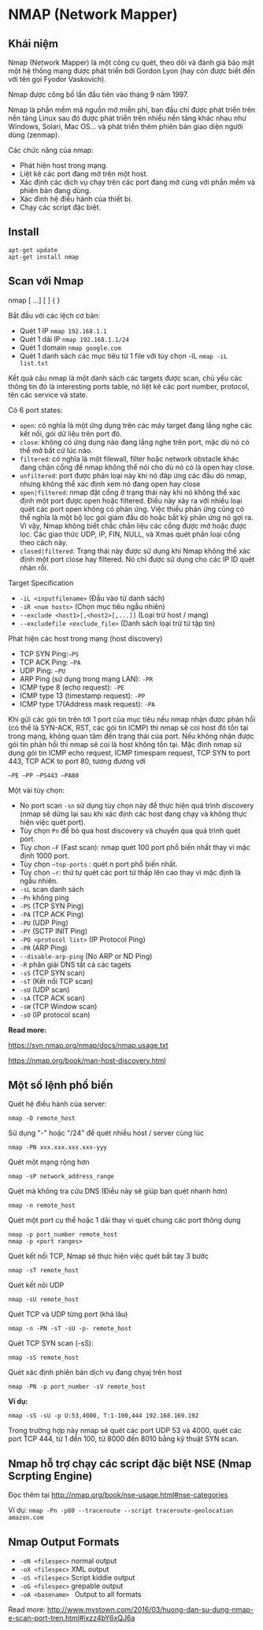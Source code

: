 #  NMAP (Network Mapper)
## Khái niệm
Nmap (Network Mapper) là một công cụ quét, theo dõi và đánh giá bảo mật một hệ thống mạng được phát triển bởi Gordon Lyon (hay còn được biết đến với tên gọi Fyodor Vaskovich).

Nmap được công bố lần đầu tiên vào tháng 9 năm 1997.

Nmap là phần mềm mã nguồn mở miễn phí, ban đầu chỉ được phát triển trên nền tảng Linux sau đó được phát triển trên nhiều nền tảng khác nhau như Windows, Solari, Mac OS… và phát triển thêm phiên bản giao diện người dùng (zenmap).

Các chức năng của nmap:  
- Phát hiện host trong mạng.
- Liệt kê các port đang mở trên một host.
- Xác định các dịch vụ chạy trên các port đang mở cùng với phần mềm và phiên bản đang dùng.
- Xác đinh hệ điều hành của thiết bị.
- Chạy các script đặc biệt.

## Install
```
apt-get update
apt-get install nmap
```
## Scan với Nmap

nmap [ <Scan Type> ...] [ <Options> ] { <target specification> }

Bắt đầu với các lệch cơ bản:
- Quét 1 IP	`nmap 192.168.1.1`
- Quét 1 dải IP	`nmap 192.168.1.1/24`
- Quét 1 domain	`nmap google.com`
- Quét 1 danh sách các mục tiêu từ 1 file với tùy chọn -iL	`nmap -iL list.txt`

Kết quả cảu nmap là một danh sách các targets được scan, chủ yếu các thông tin đó là interesting ports table, nó liệt kê các port number, protocol, tên các service và state.

Có 6 port states:
- `open`: có nghĩa là một ứng dụng trên các máy target đang lắng nghe các kết nối, gói dữ liệu trên port đó.
- `close`: không có ứng dụng nào đang lắng nghe trên port, mặc dù nó có thể mở bất cứ lúc nào.
- `filtered`: có nghĩa là một filewall, filter hoặc network obstacle khác đang chặn cổng để nmap không thể nói cho dù nó có là open hay close.
- `unfiltered`: port được phân loại này khi nó đáp ứng các đầu dò nmap, nhưng không thể xác định xem nó đang open hay close
- `open|filtered`: nmap đặt cổng ở trạng thái này khi nó không thể xác định một port được open hoặc filtered. Điều này xảy ra với nhiều loại quét các port open không có phản ứng. Việc thiếu phản ứng cũng có thể nghĩa là một bộ lọc gói giảm đầu dò hoặc bất kỳ phản ứng nó gợi ra. Vì vậy, Nmap không biết chắc chắn liệu các cổng được mở hoặc được lọc. Các giao thức UDP, IP, FIN, NULL, và Xmas quét phân loại cổng theo cách này.
- `closed|filtered`: Trạng thái này được sử dụng khi Nmap không thể xác định một port close hay filtered. Nó chỉ được sử dụng cho các IP ID quét nhàn rỗi.

Target Specification
- `-iL <inputfilename>` (Đầu vào từ danh sách)
- `-iR <num hosts>` (Chọn mục tiêu ngẫu nhiên)
- `--exclude <host1>[,<host2>[,...]]` (Loại trừ host / mạng)
- `--excludefile <exclude_file>` (Danh sách loại trừ từ tập tin)



Phát hiện các host trong mạng (host discovery)
- TCP SYN Ping:`–PS`
- TCP ACK Ping: `–PA`
- UDP Ping: `–PU`
- ARP Ping (sử dụng trong mạng LAN): `-PR`
- ICMP type 8 (echo request): `-PE`
- ICMP type 13 (timestamp request): `-PP`
- ICMP type 17(Address mask request): `-PA`

Khi gửi các gói tin trên tới 1 port của mục tiêu nếu nmap nhận được phản hồi (có thể là SYN-ACK, RST, các gói tin ICMP) thì nmap sẽ coi host đó tồn tại trong mạng, không quan tâm đến trạng thái của port. Nếu không nhận được gói tin phản hồi thì nmap sẽ coi là host không tồn tại. Mặc đinh nmap sử dụng gói tin ICMP echo request, ICMP timespam request, TCP SYN to port 443, TCP ACK to port 80, tương đương với 
```
–PE –PP –PS443 –PA80
```
Một vài tùy chọn:
- No port scan `-sn` sử dụng tùy chọn này để thực hiện quá trình discovery (nmap sẽ dừng lại sau khi xác định các host đang chạy và không thực hiện việc quét port). 
- Tùy chọn `Pn` để bỏ qua host discovery và chuyển qua quá trình quét port.
- Tùy chon `–F` (Fast scan): nmap quét 100 port phổ biến nhất thay vì mặc định 1000 port.
- Tùy chọn `–top-ports` : quét n port phổ biến nhất.
- Tùy chọn `–r`: thứ tự quét các port từ thấp lên cao thay vì mặc định là ngẫu nhiên.
- `-sL` scan danh sách
- `-Pn` không ping
- `-PS` <port list> (TCP SYN Ping)
- `-PA` <port list> (TCP ACK Ping)
- `-PU` <port list> (UDP Ping)
- `-PY` <port list> (SCTP INIT Ping)
- `-PO <protocol list>` (IP Protocol Ping)
- `-PR` (ARP Ping)
- `--disable-arp-ping` (No ARP or ND Ping)
- `-R` phân giải DNS tất cả các tagets
- `-sS` (TCP SYN scan)
- `-sT` (Kết nối TCP scan)
- `-sU` (UDP scan)
- `-sA` (TCP ACK scan)
- `-sW` (TCP Window scan)
- `-sO` (IP protocol scan)


**Read more:**
 
https://svn.nmap.org/nmap/docs/nmap.usage.txt

https://nmap.org/book/man-host-discovery.html

## Một số lệnh phổ biến
Quét hệ điều hành của server: 
```
nmap -O remote_host
```
Sử dụng "-" hoặc "/24" để quét nhiều host / server cùng lúc 
```
nmap -PN xxx.xxx.xxx.xxx-yyy
```
Quét một mạng rộng hơn 
```
nmap -sP network_address_range
```
Quét mà không tra cứu DNS (Điều này sẽ giúp bạn quét nhanh hơn) 
```
nmap -n remote_host
```
Quét một port cụ thể hoặc 1 dải thay vì quét chung các port thông dụng
```
nmap -p port_number remote_host
nmap -p <port ranges>
```
Quét kết nối TCP, Nmap sẽ thực hiện việc quét bắt tay 3 bước 
```
nmap -sT remote_host
```

Quét kết nôi UDP
```
nmap -sU remote_host
```
Quét TCP và UDP từng port (khá lâu)
```
nmap -n -PN -sT -sU -p- remote_host
```
Quét TCP SYN scan (-sS):
```
nmap -sS remote_host
```
Quét xác định phiên bản dịch vụ đang chyaj trên host
```
nmap -PN -p port_number -sV remote_host
```

**Ví dụ:** 
```
nmap -sS -sU -p U:53,4000, T:1-100,444 192.168.169.192
```
Trong trường hợp này nmap sẽ quét các port UDP 53 và 4000, quét các port TCP 444, từ 1 đến 100, từ 8000 đến 8010 bằng kỹ thuật SYN scan.

## Nmap hỗ trợ chạy các script đặc biệt NSE (Nmap Scrpting Engine)
Đọc thêm tại http://nmap.org/book/nse-usage.html#nse-categories

Ví dụ: `nmap -Pn -p80 --traceroute --script traceroute-geolocation amazon.com`

## Nmap Output Formats
- `-oN <filespec>` normal output
- `-oX <filespec>` XML output
- `-oS <filespec>` Script kiddie output
- `-oG <filespec>` grepable output
- `-oA <basename> ` Output to all formats




Read more: http://www.mystown.com/2016/03/huong-dan-su-dung-nmap-e-scan-port-tren.html#ixzz4bY6xQJ6a
